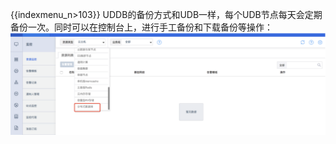 {{indexmenu_n>103}}
UDDB的备份方式和UDB一样，每个UDB节点每天会定期备份一次。同时可以在控制台上，进行手工备份和下载备份等操作：
![image](/images/uddb16.png)

